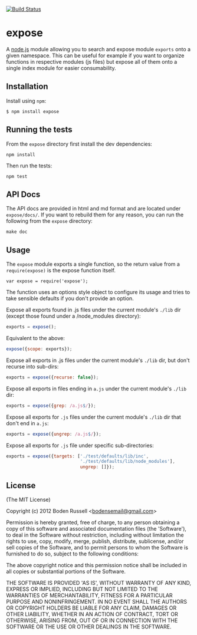 [![Build Status](https://secure.travis-ci.org/bodenr/expose.png)](http://travis-ci.org/bodenr/expose)
# expose

A [node.js](http://nodejs.org) module allowing you to search and
expose module `exports` onto a given namespace. This can be useful
for example if you want to organize functions in respective modules
(js files) but expose all of them onto a single index module for 
easier consumability.

## Installation

Install using `npm`:

    $ npm install expose

## Running the tests

From the `expose` directory first install the dev dependencies:
```
npm install
```

Then run the tests:
```
npm test
```

## API Docs

The API docs are provided in html and md format and are located under
`expose/docs/`. If you want to rebuild them for any reason, you can
run the following from the `expose` directory:
```
make doc
```

## Usage

The `expose` module exports a single function, so the return value from
a `require(expose)` is the expose function itself.

```
var expose = require('expose');
```

The function uses an options style object to configure its usage and tries
to take sensible defaults if you don't provide an option.

Expose all exports found in .js files under the current module's `./lib` dir
(except those found under a /node_modules directory):
```js
exports = expose();
```

Equivalent to the above:
```js
expose({scope: exports});
```

Expose all exports in .js files under the current module's `./lib` dir, 
but don't recurse into sub-dirs:
```js
exports = expose({recurse: false});
```

Expose all exports in files ending in `a.js` under the current module's `./lib` dir:
```js
exports = expose({grep: /a.js$/});
```

Expose all exports for `.js` files under the current module's `./lib` dir that don't 
end in `a.js`:
```js
exports = expose({ungrep: /a.js$/});
```

Expose all exports for `.js` file under specific sub-directories:
```js
exports = expose({targets: ['./test/defaults/lib/inc',
                            './test/defaults/lib/node_modules'],
                            ungrep: []});
```


## License

(The MIT License)

Copyright (c) 2012 Boden Russell &lt;bodensemail@gmail.com&gt;

Permission is hereby granted, free of charge, to any person obtaining
a copy of this software and associated documentation files (the
'Software'), to deal in the Software without restriction, including
without limitation the rights to use, copy, modify, merge, publish,
distribute, sublicense, and/or sell copies of the Software, and to
permit persons to whom the Software is furnished to do so, subject to
the following conditions:

The above copyright notice and this permission notice shall be
included in all copies or substantial portions of the Software.

THE SOFTWARE IS PROVIDED 'AS IS', WITHOUT WARRANTY OF ANY KIND,
EXPRESS OR IMPLIED, INCLUDING BUT NOT LIMITED TO THE WARRANTIES OF
MERCHANTABILITY, FITNESS FOR A PARTICULAR PURPOSE AND NONINFRINGEMENT.
IN NO EVENT SHALL THE AUTHORS OR COPYRIGHT HOLDERS BE LIABLE FOR ANY
CLAIM, DAMAGES OR OTHER LIABILITY, WHETHER IN AN ACTION OF CONTRACT,
TORT OR OTHERWISE, ARISING FROM, OUT OF OR IN CONNECTION WITH THE
SOFTWARE OR THE USE OR OTHER DEALINGS IN THE SOFTWARE.
